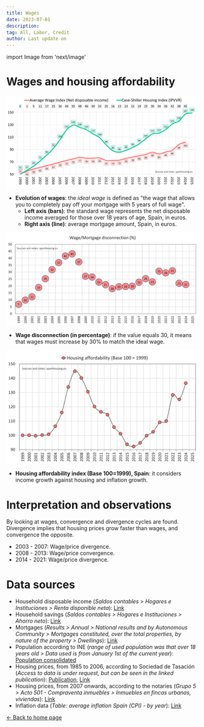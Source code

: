 ```yaml
---
title: Wages
date: 2023-07-01
description:
tag: All, Labor, Credit
author: Last update on
---
```


import Image from 'next/image'

# Wages and housing affordability

[![Salarios y precio de la vivienda](/images/wageyearly.png)](/images/wageyearly.png)

- **Evolution of wages**: the _ideal wage_ is defined as "the wage that allows you to completely pay off your mortgage with 5 years of full wage".
  - **Left axis (bars)**: the standard wage represents the net disposable income averaged for those over 18 years of age, Spain, in euros.
  - **Right axis (line)**: average mortgage amount, Spain, in euros.

[![Salario ideal](/images/wageratio.png)](/images/wageratio.png)

- **Wage disconnection (in percentage)**: if the value equals 30, it means that wages must increase by 30% to match the ideal wage.

[![Acceso a la vivienda](/images/wageaffordability.png)](/images/wageaffordability.png)

- **Housing affordability index (Base 100=1999), Spain**: it considers income growth against housing and inflation growth.

# Interpretation and observations

By looking at wages, convergence and divergence cycles are found. Divergence implies that housing prices grow faster than wages, and convergence the opposite.

- 2003 - 2007: Wage/price divergence.
- 2008 - 2013: Wage/price convergence.
- 2014 - 2021: Wage/price divergence.

# Data sources

- Household disposable income (_Saldos contables > Hogares e Instituciones > Renta disponible neta_): [Link](https://www.ine.es/jaxiT3/Tabla.htm?t=30906)
- Household savings (_Saldos contables > Hogares e Instituciones > Ahorro neto_): [Link](https://www.ine.es/jaxiT3/Tabla.htm?t=30906)
- Mortgages (_Results > Annual > National results and by Autonomous Community > Mortgages constituted, over the total properties, by nature of the property > Dwellings_): [Link](https://www.ine.es/dyngs/INEbase/en/operacion.htm?c=Estadistica_C&cid=1254736170236&menu=resultados&idp=1254735576757#!tabs-1254736169948)
- Population according to INE (_range of used population was that over 18 years old > Data used is from January 1st of the current year_): [Population consolidated](https://www.ine.es/dyngs/INEbase/en/operacion.htm?c=Estadistica_C&cid=1254736176951&menu=resultados&idp=1254735572981)
- Housing prices, from 1985 to 2006, according to Sociedad de Tasación (_Access to data is under request, but can be seen in the linked publication_): [Publication](https://www.st-tasacion.es/ext/pdf/estudios/sep19/2-Evolucion_de_Precios_de_Vivienda.pdf), [Link](https://www.st-tasacion.es/informe-de-tendencias-digital/)
- Housing prices, from 2007 onwards, according to the notaries (_Grupo 5 > Acto 501 - Compraventa inmuebles > Inmuebles en fincas urbanas, viviendas_): [Link](http://www.notariado.org/liferay/web/cien/estadisticas-al-completo)
- Inflation data (_Table: average inflation Spain (CPI) - by year_): [Link](https://www.inflation.eu/en/inflation-rates/spain/historic-inflation/cpi-inflation-spain.aspx)

<div class="meta-line"><a class="meta-back" href="/">← Back to home page</a></div>
